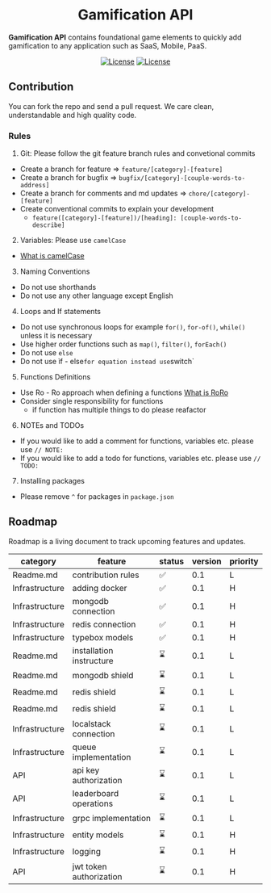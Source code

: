 <!-- markdownlint-disable-next-line -->
<center>
<h1 >Gamification API</h1>
</center>

**Gamification API** contains foundational game elements to quickly add gamification to any application such as SaaS,
Mobile, PaaS.

<center >

[![License](https://img.shields.io/badge/License-Apache_2.0-blue.svg)](https://opensource.org/licenses/Apache-2.0)
[![License](https://img.shields.io/badge/nodeJs->=14.21-brightgreen.svg)](https://nodejs.org)

</center>

## Contribution

You can fork the repo and send a pull request. We care clean, understandable and high quality code.

### Rules

1) Git: Please follow the git feature branch rules and convetional commits

- Create a branch for feature => `feature/[category]-[feature]`
- Create a branch for bugfix => `bugfix/[category]-[couple-words-to-address]`
- Create a branch for comments and md updates => `chore/[category]-[feature]`
- Create conventional commits to explain your development
  - `feature([category]-[feature])/[heading]: [couple-words-to-describe]`


2) Variables: Please use `camelCase`

- [What is camelCase](https://www.freecodecamp.org/news/programming-naming-conventions-explained/#what-is-camel-case)

3) Naming Conventions

- Do not use shorthands
- Do not use any other language except English

4) Loops and If statements

- Do not use synchronous loops for example `for()`, `for-of()`, `while()` unless it is necessary
- Use higher order functions such as `map()`, `filter()`, `forEach()`
- Do not use `else`
- Do not use ìf - else` for equation instead use `switch`

5) Functions Definitions

- Use Ro - Ro approach when defining a
  functions  [What is RoRo](https://www.freecodecamp.org/news/elegant-patterns-in-modern-javascript-roro-be01e7669cbd/)
- Consider single responsibility for functions
  - if function has multiple things to do please reafactor

6) NOTEs and TODOs

- If you would like to add a comment for functions, variables etc. please use `// NOTE: `
- If you would like to add a todo for functions, variables etc. please use `// TODO: `

7) Installing packages

- Please remove `^` for packages in `package.json`

## Roadmap

Roadmap is a living document to track upcoming features and updates.

| category       | feature                  | status | version | priority |
|----------------|--------------------------|--------|---------|----------|
| Readme.md      | contribution rules       | ✅      | 0.1     | L        |
| Infrastructure | adding docker            | ✅️     | 0.1     | H        |
| Infrastructure | mongodb connection       | ✅️     | 0.1     | H        |
| Infrastructure | redis connection         | ✅️     | 0.1     | H        |
| Infrastructure | typebox models           | ✅️     | 0.1     | H        |
| Readme.md      | installation instructure | ⌛️     | 0.1     | L        |
| Readme.md      | mongodb shield           | ⌛️     | 0.1     | L        |
| Readme.md      | redis shield             | ⌛️     | 0.1     | L        |
| Readme.md      | redis shield             | ⌛️     | 0.1     | L        |
| Infrastructure | localstack connection    | ⌛️     | 0.1     | L        |
| Infrastructure | queue implementation     | ⌛️     | 0.1     | L        |
| API            | api key authorization    | ⌛️     | 0.1     | L        |
| API            | leaderboard operations   | ⌛️     | 0.1     | L        |
| Infrastructure | grpc implementation      | ⌛️     | 0.1     | L        |
| Infrastructure | entity models            | ⌛️     | 0.1     | H        |
| Infrastructure | logging                  | ⌛️     | 0.1     | H        |
| API            | jwt token authorization  | ⌛️     | 0.1     | H        |
